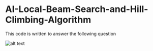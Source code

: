 # AI-Local-Beam-Search-and-Hill-Climbing-Algorithm
This code is written to answer the following question


![alt text](https://ibb.co/z21FNt0)
